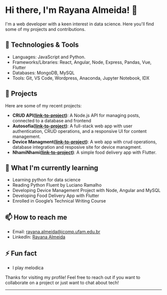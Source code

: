 # Hi there, I'm Rayana Almeida! 👋

I'm a web developer with a keen interest in data science. Here you'll find some of my projects and contributions.

## 🔧 Technologies & Tools

- Languages: JavaScript and Python.
- Frameworks/Libraries: React, Angular, Node, Express, Pandas, Vue, Flutter
- Databases: MongoDB, MySQL
- Tools: Git, VS Code, Wordpress, Anaconda, Jupyter Notebook, IDX

## 🚀 Projects

Here are some of my recent projects:

- **CRUD API([link-to-project](https://github.com/Rannya7x/Imersao-Alura-Backend))**: A Node.js API for managing posts, connected to a database and frontend
- **Autosofia([link-to-project](https://github.com/autosofia))**: A full-stack web app with user authentication, CRUD operations, and a responsive UI for content management.
- **Device Managment([link-to-project](https://github.com/Rannya7x/device-manager))**: A web app with crud operations, database integration and resposive site for device managment.
- **NhamiNhami([link-to-project](https://github.com/Rannya7x/NhamiNhami))**: A simple food delivery app with Flutter.

## 🌱 What I'm currently learning

- Learning python for data science
- Reading Python Fluent by Luciano Ramalho
- Developing Device Management Project with Node, Angular and MySQL
- Developing Food Delivery App with Flutter
- Enrolled in Google’s Technical Writing Course

## 📫 How to reach me

- Email: [rayana.almeida@icomp.ufam.edu.br](mailto:rayana.almeida@icomp.ufam.edu.br)
- LinkedIn: [Rayana Almeida](https://www.linkedin.com/in/rayanaalmeida)

## ⚡ Fun fact

- I play melodica

Thanks for visiting my profile! Feel free to reach out if you want to collaborate on a project or just want to chat about tech!

---
